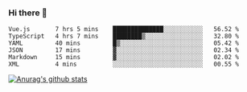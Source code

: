 ### Hi there 👋



<!--
**webB1an/webB1an** is a ✨ _special_ ✨ repository because its `README.md` (this file) appears on your GitHub profile.

Here are some ideas to get you started:

- 🔭 I’m currently working on ...
- 🌱 I’m currently learning ...
- 👯 I’m looking to collaborate on ...
- 🤔 I’m looking for help with ...
- 💬 Ask me about ...
- 📫 How to reach me: ...
- 😄 Pronouns: ...
- ⚡ Fun fact: ...
-->

<!--START_SECTION:waka-->

```text
Vue.js       7 hrs 5 mins    ██████████████░░░░░░░░░░░   56.52 %
TypeScript   4 hrs 7 mins    ████████▒░░░░░░░░░░░░░░░░   32.80 %
YAML         40 mins         █▒░░░░░░░░░░░░░░░░░░░░░░░   05.42 %
JSON         17 mins         ▓░░░░░░░░░░░░░░░░░░░░░░░░   02.34 %
Markdown     15 mins         ▓░░░░░░░░░░░░░░░░░░░░░░░░   02.02 %
XML          4 mins          ░░░░░░░░░░░░░░░░░░░░░░░░░   00.55 %
```

<!--END_SECTION:waka-->


[![Anurag's github stats](https://github-readme-stats.vercel.app/api?username=webB1an&show_icons=true&theme=radical)](https://github.com/anuraghazra/github-readme-stats)

